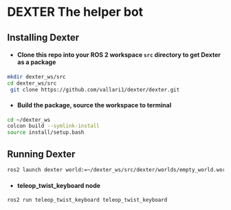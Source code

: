 # DEXTER The helper bot

## **Installing Dexter**

- #### Clone this repo into your ROS 2 workspace `src`  directory to get Dexter as a package
```bash
mkdir dexter_ws/src
cd dexter_ws/src
 git clone https://github.com/vallari1/dexter/dexter.git
```

- #### Build the package, source the workspace to terminal
```bash
cd ~/dexter_ws
colcon build --symlink-install
source install/setup.bash
```

## **Running Dexter**
```bash
ros2 launch dexter world:=~/dexter_ws/src/dexter/worlds/empty_world.world
```

- ####  teleop_twist_keyboard node
```bash
ros2 run teleop_twist_keyboard teleop_twist_keyboard
```
